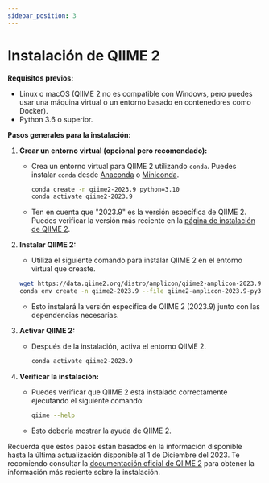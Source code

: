```yaml
---
sidebar_position: 3
---
```


# Instalación de QIIME 2

**Requisitos previos:**
- Linux o macOS (QIIME 2 no es compatible con Windows, pero puedes usar una máquina virtual o un entorno basado en contenedores como Docker).
- Python 3.6 o superior.

**Pasos generales para la instalación:**

1. **Crear un entorno virtual (opcional pero recomendado):**
   - Crea un entorno virtual para QIIME 2 utilizando `conda`. Puedes instalar `conda` desde [Anaconda](https://www.anaconda.com/products/individual) o [Miniconda](https://docs.conda.io/en/latest/miniconda.html).

     ```bash
     conda create -n qiime2-2023.9 python=3.10
     conda activate qiime2-2023.9
     ```

   - Ten en cuenta que "2023.9" es la versión específica de QIIME 2. Puedes verificar la versión más reciente en la [página de instalación de QIIME 2](https://docs.qiime2.org/2023.9/install/).

2. **Instalar QIIME 2:**
   - Utiliza el siguiente comando para instalar QIIME 2 en el entorno virtual que creaste.

    ```bash
    wget https://data.qiime2.org/distro/amplicon/qiime2-amplicon-2023.9-py38-linux-conda.yml
    conda env create -n qiime2-2023.9 --file qiime2-amplicon-2023.9-py38-linux-conda.yml
    ```

   - Esto instalará la versión específica de QIIME 2 (2023.9) junto con las dependencias necesarias.

3. **Activar QIIME 2:**
   - Después de la instalación, activa el entorno QIIME 2.

     ```bash
     conda activate qiime2-2023.9
     ```

4. **Verificar la instalación:**
   - Puedes verificar que QIIME 2 está instalado correctamente ejecutando el siguiente comando:

     ```bash
     qiime --help
     ```

   - Esto debería mostrar la ayuda de QIIME 2.

Recuerda que estos pasos están basados en la información disponible hasta la última actualización disponible al 1 de Diciembre del 2023. Te recomiendo consultar la [documentación oficial de QIIME 2](https://docs.qiime2.org/2023.9/install/) para obtener la información más reciente sobre la instalación.